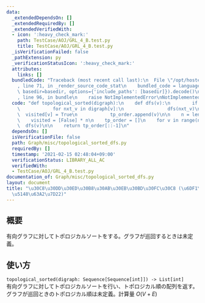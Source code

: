```yaml
---
data:
  _extendedDependsOn: []
  _extendedRequiredBy: []
  _extendedVerifiedWith:
  - icon: ':heavy_check_mark:'
    path: TestCase/AOJ/GRL_4_B.test.py
    title: TestCase/AOJ/GRL_4_B.test.py
  _isVerificationFailed: false
  _pathExtension: py
  _verificationStatusIcon: ':heavy_check_mark:'
  attributes:
    links: []
  bundledCode: "Traceback (most recent call last):\n  File \"/opt/hostedtoolcache/Python/3.10.5/x64/lib/python3.10/site-packages/onlinejudge_verify/documentation/build.py\"\
    , line 71, in _render_source_code_stat\n    bundled_code = language.bundle(stat.path,\
    \ basedir=basedir, options={'include_paths': [basedir]}).decode()\n  File \"/opt/hostedtoolcache/Python/3.10.5/x64/lib/python3.10/site-packages/onlinejudge_verify/languages/python.py\"\
    , line 96, in bundle\n    raise NotImplementedError\nNotImplementedError\n"
  code: "def topological_sorted(digraph):\n    def dfs(v):\n        if not visited[v]:\n\
    \            for nxt_v in digraph[v]:\n                dfs(nxt_v)\n          \
    \  visited[v] = True\n            tp_order.append(v)\n\n    n = len(digraph)\n\
    \    visited = [False] * n\n    tp_order = []\n    for v in range(n):\n      \
    \  dfs(v)\n\n    return tp_order[::-1]\n"
  dependsOn: []
  isVerificationFile: false
  path: Graph/misc/topological_sorted_dfs.py
  requiredBy: []
  timestamp: '2021-02-15 02:48:04+09:00'
  verificationStatus: LIBRARY_ALL_AC
  verifiedWith:
  - TestCase/AOJ/GRL_4_B.test.py
documentation_of: Graph/misc/topological_sorted_dfs.py
layout: document
title: "\u30C8\u30DD\u30ED\u30B8\u30AB\u30EB\u30BD\u30FC\u30C8 (\u6DF1\u3055\u512A\
  \u5148\u63A2\u7D22)"
---
```


## 概要
有向グラフに対してトポロジカルソートをする。グラフが巡回するときは未定義。

## 使い方
`topological_sorted(digraph: Sequence[Sequence[int]]) -> List[int]`  
有向グラフに対してトポロジカルソートを行い、トポロジカル順の配列を返す。グラフが巡回ときのトポロジカル順は未定義。計算量 $O(V + E)$
